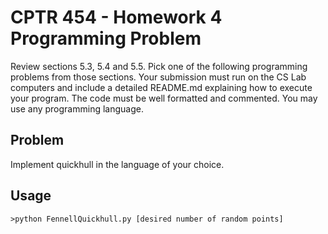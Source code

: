 # CPTR 454 - Homework 4 Programming Problem
Review sections 5.3, 5.4 and 5.5. Pick one of the following programming problems
from those sections. Your submission must run on the CS Lab computers and
include a detailed README.md explaining how to execute your program. The code
must be well formatted and commented. You may use any programming language.

## Problem
Implement quickhull in the language of your choice.

## Usage
`>python FennellQuickhull.py [desired number of random points]`
